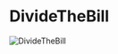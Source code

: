 # DivideTheBill
![DivideTheBill](https://user-images.githubusercontent.com/101707272/230873872-71ea844a-cd7f-4722-b775-89dac3456015.png)
